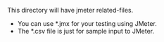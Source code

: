 This directory will have jmeter related-files.
* You can use *.jmx for your testing using JMeter.
* The *.csv file is just for sample input to JMeter.
